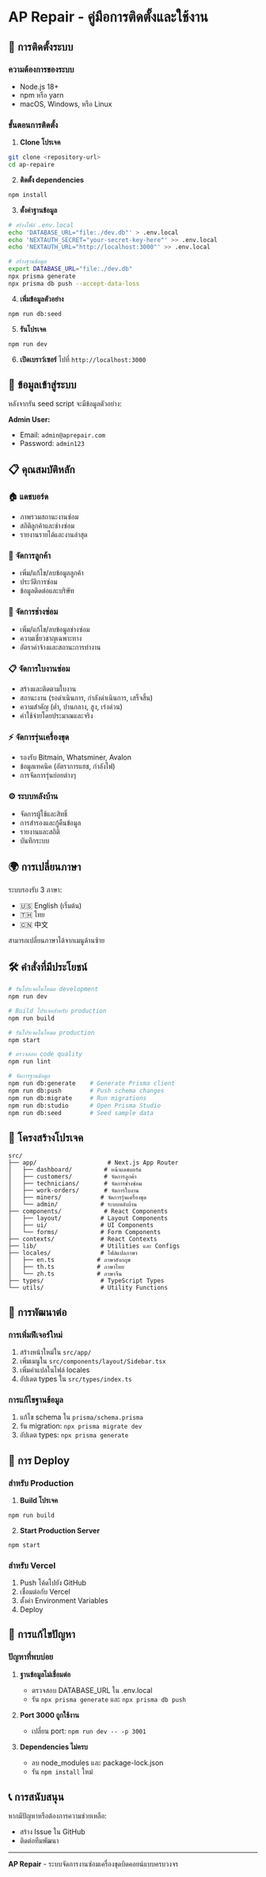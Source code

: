 # AP Repair - คู่มือการติดตั้งและใช้งาน

## 🚀 การติดตั้งระบบ

### ความต้องการของระบบ
- Node.js 18+ 
- npm หรือ yarn
- macOS, Windows, หรือ Linux

### ขั้นตอนการติดตั้ง

1. **Clone โปรเจค**
```bash
git clone <repository-url>
cd ap-repaire
```

2. **ติดตั้ง dependencies**
```bash
npm install
```

3. **ตั้งค่าฐานข้อมูล**
```bash
# สร้างไฟล์ .env.local
echo 'DATABASE_URL="file:./dev.db"' > .env.local
echo 'NEXTAUTH_SECRET="your-secret-key-here"' >> .env.local
echo 'NEXTAUTH_URL="http://localhost:3000"' >> .env.local

# สร้างฐานข้อมูล
export DATABASE_URL="file:./dev.db"
npx prisma generate
npx prisma db push --accept-data-loss
```

4. **เพิ่มข้อมูลตัวอย่าง**
```bash
npm run db:seed
```

5. **รันโปรเจค**
```bash
npm run dev
```

6. **เปิดเบราว์เซอร์**
ไปที่ `http://localhost:3000`

## 👤 ข้อมูลเข้าสู่ระบบ

หลังจากรัน seed script จะมีข้อมูลตัวอย่าง:

**Admin User:**
- Email: `admin@aprepair.com`
- Password: `admin123`

## 📋 คุณสมบัติหลัก

### 🏠 แดชบอร์ด
- ภาพรวมสถานะงานซ่อม
- สถิติลูกค้าและช่างซ่อม
- รายงานรายได้และงานล่าสุด

### 👥 จัดการลูกค้า
- เพิ่ม/แก้ไข/ลบข้อมูลลูกค้า
- ประวัติการซ่อม
- ข้อมูลติดต่อและบริษัท

### 🔧 จัดการช่างซ่อม
- เพิ่ม/แก้ไข/ลบข้อมูลช่างซ่อม
- ความเชี่ยวชาญเฉพาะทาง
- อัตราค่าจ้างและสถานะการทำงาน

### 📋 จัดการใบงานซ่อม
- สร้างและติดตามใบงาน
- สถานะงาน (รอดำเนินการ, กำลังดำเนินการ, เสร็จสิ้น)
- ความสำคัญ (ต่ำ, ปานกลาง, สูง, เร่งด่วน)
- ค่าใช้จ่ายโดยประมาณและจริง

### ⚡ จัดการรุ่นเครื่องขุด
- รองรับ Bitmain, Whatsminer, Avalon
- ข้อมูลเทคนิค (อัตราการแฮช, กำลังไฟ)
- การจัดการรุ่นย่อยต่างๆ

### ⚙️ ระบบหลังบ้าน
- จัดการผู้ใช้และสิทธิ์
- การสำรองและกู้คืนข้อมูล
- รายงานและสถิติ
- บันทึกระบบ

## 🌍 การเปลี่ยนภาษา

ระบบรองรับ 3 ภาษา:
- 🇺🇸 English (เริ่มต้น)
- 🇹🇭 ไทย
- 🇨🇳 中文

สามารถเปลี่ยนภาษาได้จากเมนูด้านซ้าย

## 🛠️ คำสั่งที่มีประโยชน์

```bash
# รันโปรเจคในโหมด development
npm run dev

# Build โปรเจคสำหรับ production
npm run build

# รันโปรเจคในโหมด production
npm start

# ตรวจสอบ code quality
npm run lint

# จัดการฐานข้อมูล
npm run db:generate    # Generate Prisma client
npm run db:push        # Push schema changes
npm run db:migrate     # Run migrations
npm run db:studio      # Open Prisma Studio
npm run db:seed        # Seed sample data
```

## 📁 โครงสร้างโปรเจค

```
src/
├── app/                    # Next.js App Router
│   ├── dashboard/         # หน้าแดชบอร์ด
│   ├── customers/         # จัดการลูกค้า
│   ├── technicians/       # จัดการช่างซ่อม
│   ├── work-orders/       # จัดการใบงาน
│   ├── miners/           # จัดการรุ่นเครื่องขุด
│   └── admin/            # ระบบหลังบ้าน
├── components/            # React Components
│   ├── layout/           # Layout Components
│   ├── ui/               # UI Components
│   └── forms/            # Form Components
├── contexts/             # React Contexts
├── lib/                  # Utilities และ Configs
├── locales/              # ไฟล์แปลภาษา
│   ├── en.ts            # ภาษาอังกฤษ
│   ├── th.ts            # ภาษาไทย
│   └── zh.ts            # ภาษาจีน
├── types/                # TypeScript Types
└── utils/                # Utility Functions
```

## 🔧 การพัฒนาต่อ

### การเพิ่มฟีเจอร์ใหม่
1. สร้างหน้าใหม่ใน `src/app/`
2. เพิ่มเมนูใน `src/components/layout/Sidebar.tsx`
3. เพิ่มคำแปลในไฟล์ locales
4. อัปเดต types ใน `src/types/index.ts`

### การแก้ไขฐานข้อมูล
1. แก้ไข schema ใน `prisma/schema.prisma`
2. รัน migration: `npx prisma migrate dev`
3. อัปเดต types: `npx prisma generate`

## 🚀 การ Deploy

### สำหรับ Production
1. **Build โปรเจค**
```bash
npm run build
```

2. **Start Production Server**
```bash
npm start
```

### สำหรับ Vercel
1. Push โค้ดไปยัง GitHub
2. เชื่อมต่อกับ Vercel
3. ตั้งค่า Environment Variables
4. Deploy

## 🐛 การแก้ไขปัญหา

### ปัญหาที่พบบ่อย

1. **ฐานข้อมูลไม่เชื่อมต่อ**
   - ตรวจสอบ DATABASE_URL ใน .env.local
   - รัน `npx prisma generate` และ `npx prisma db push`

2. **Port 3000 ถูกใช้งาน**
   - เปลี่ยน port: `npm run dev -- -p 3001`

3. **Dependencies ไม่ครบ**
   - ลบ node_modules และ package-lock.json
   - รัน `npm install` ใหม่

## 📞 การสนับสนุน

หากมีปัญหาหรือต้องการความช่วยเหลือ:
- สร้าง Issue ใน GitHub
- ติดต่อทีมพัฒนา

---

**AP Repair** - ระบบจัดการงานซ่อมเครื่องขุดบิดคอยน์แบบครบวงจร
